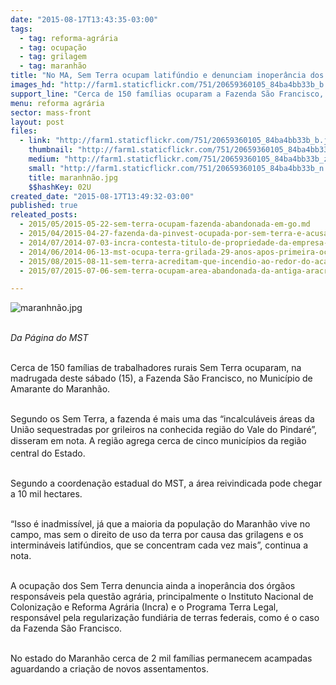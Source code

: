 ```yaml
---
date: "2015-08-17T13:43:35-03:00"
tags:
  - tag: reforma-agrária
  - tag: ocupação
  - tag: grilagem
  - tag: maranhão
title: "No MA, Sem Terra ocupam latifúndio e denunciam inoperância dos órgãos responsáveis"
images_hd: "http://farm1.staticflickr.com/751/20659360105_84ba4bb33b_b.jpg"
support_line: "Cerca de 150 famílias ocuparam a Fazenda São Francisco, no Município de Amarante (MA). A área reivindicada pode chegar a 10 mil hectares."
menu: reforma agrária
sector: mass-front
layout: post
files:
  - link: "http://farm1.staticflickr.com/751/20659360105_84ba4bb33b_b.jpg"
    thumbnail: "http://farm1.staticflickr.com/751/20659360105_84ba4bb33b_t.jpg"
    medium: "http://farm1.staticflickr.com/751/20659360105_84ba4bb33b_z.jpg"
    small: "http://farm1.staticflickr.com/751/20659360105_84ba4bb33b_n.jpg"
    title: maranhnão.jpg
    $$hashKey: 02U
created_date: "2015-08-17T13:49:32-03:00"
published: true
releated_posts:
  - 2015/05/2015-05-22-sem-terra-ocupam-fazenda-abandonada-em-go.md
  - 2015/04/2015-04-27-fazenda-da-pinvest-ocupada-por-sem-terra-e-acusada-de-grilagem-e-danos-ambientais.md
  - 2014/07/2014-07-03-incra-contesta-titulo-de-propriedade-da-empresa-araupel-no-parana.md-e
  - 2014/06/2014-06-13-mst-ocupa-terra-grilada-29-anos-apos-primeira-ocupacao-em-abelardo-luz.md-e
  - 2015/08/2015-08-11-sem-terra-acreditam-que-incendio-ao-redor-do-acampamento-no-pr-tem-origem-criminosa.md
  - 2015/07/2015-07-06-sem-terra-ocupam-area-abandonada-da-antiga-aracruz.md

---
```

<p><img alt="maranhnão.jpg" src="http://farm1.staticflickr.com/751/20659360105_84ba4bb33b_b.jpg" /></p>

<p><br />
<em>Da P&aacute;gina do MST</em></p>

<p><br />
Cerca de 150 fam&iacute;lias de trabalhadores rurais Sem Terra ocuparam, na madrugada deste s&aacute;bado (15), a Fazenda S&atilde;o Francisco, no Munic&iacute;pio de Amarante do Maranh&atilde;o.</p>

<p><br />
Segundo os Sem Terra, a fazenda &eacute; mais uma das &ldquo;incalcul&aacute;veis &aacute;reas da Uni&atilde;o sequestradas por grileiros na conhecida regi&atilde;o do Vale do Pindar&eacute;&rdquo;, <span style="line-height: 20.7999992370605px;">disseram em nota. A&nbsp;</span>regi&atilde;o agrega cerca de cinco munic&iacute;pios da regi&atilde;o central do Estado.</p>

<p><br />
Segundo a coordena&ccedil;&atilde;o estadual do MST, a &aacute;rea reivindicada pode chegar a 10 mil hectares.&nbsp;</p>

<p><br />
&ldquo;Isso &eacute; inadmiss&iacute;vel, j&aacute; que a maioria da popula&ccedil;&atilde;o do Maranh&atilde;o vive no campo, mas sem o direito de uso da terra por causa das grilagens e os intermin&aacute;veis latif&uacute;ndios, que se concentram cada vez mais&rdquo;, continua a nota.</p>

<p><br />
A ocupa&ccedil;&atilde;o dos Sem Terra denuncia ainda a inoper&acirc;ncia dos &oacute;rg&atilde;os respons&aacute;veis pela quest&atilde;o agr&aacute;ria, principalmente o Instituto Nacional de Coloniza&ccedil;&atilde;o e Reforma Agr&aacute;ria (Incra) e o Programa Terra Legal, respons&aacute;vel pela regulariza&ccedil;&atilde;o fundi&aacute;ria de terras federais, como &eacute; o caso da Fazenda S&atilde;o Francisco. &nbsp;</p>

<p><br />
No estado do Maranh&atilde;o cerca de 2 mil fam&iacute;lias permanecem acampadas aguardando a cria&ccedil;&atilde;o de novos assentamentos.</p>

<p>&nbsp;</p>

